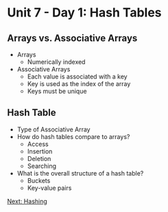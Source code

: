 # Unit 7 - Day 1: Hash Tables

## Arrays vs. Associative Arrays
  * Arrays
    * Numerically indexed
  * Associative Arrays
    * Each value is associated with a key
    * Key is used as the index of the array
    * Keys must be unique

## Hash Table
  * Type of Associative Array
  * How do hash tables compare to arrays?
    * Access
    * Insertion
    * Deletion
    * Searching
  * What is the overall structure of a hash table?
    * Buckets
    * Key-value pairs

[Next: Hashing](day2.md)
